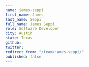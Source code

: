 ```yaml
---
name: james-seppi
first_name: James
last_name: Seppi
full_name: James Seppi
role: Software Developer
city: Austin
state: Texas
github: 
twitter: 
redirect_from: "/team/james-seppi/"
published: false
---
```


